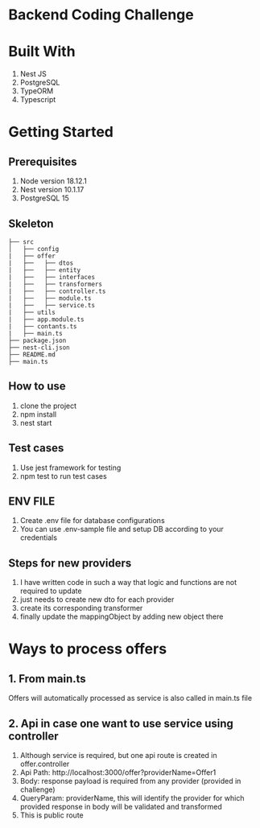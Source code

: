 # Backend Coding Challenge

# Built With

1. Nest JS
2. PostgreSQL
3. TypeORM
4. Typescript

# Getting Started

## Prerequisites

1. Node version 18.12.1
2. Nest version 10.1.17
3. PostgreSQL 15

## Skeleton

```
├── src
│   ├── config
|   ├── offer
|   ├──   ├── dtos
|   ├──   ├── entity
|   ├──   ├── interfaces
|   ├──   ├── transformers
|   ├──   ├── controller.ts
|   ├──   ├── module.ts
|   ├──   ├── service.ts
|   ├── utils
|   ├── app.module.ts
|   ├── contants.ts
|   ├── main.ts
├── package.json
├── nest-cli.json
├── README.md
├── main.ts
```

## How to use

1. clone the project
2. npm install
3. nest start

## Test cases

1. Use jest framework for testing
2. npm test to run test cases

## ENV FILE

1. Create .env file for database configurations
2. You can use .env-sample file and setup DB according to your credentials

## Steps for new providers

1. I have written code in such a way that logic and functions are not required to update
2. just needs to create new dto for each provider
3. create its corresponding transformer
4. finally update the mappingObject by adding new object there

# Ways to process offers

## 1. From main.ts

Offers will automatically processed as service is also called in main.ts file

## 2. Api in case one want to use service using controller

1. Although service is required, but one api route is created in offer.controller
2. Api Path: http://localhost:3000/offer?providerName=Offer1
3. Body: response payload is required from any provider (provided in challenge)
4. QueryParam: providerName, this will identify the provider for which provided response in body will be validated and transformed
5. This is public route

```

```
